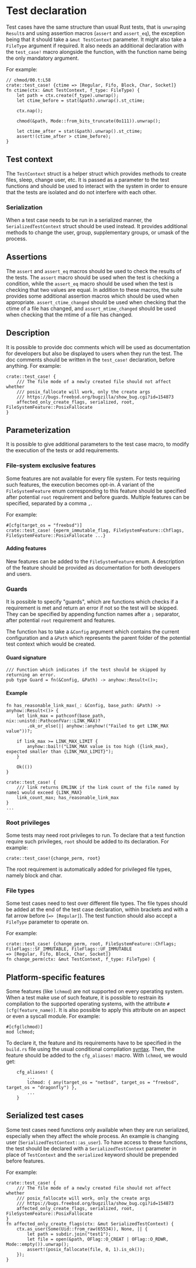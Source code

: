 # Test declaration

Test cases have the same structure than usual Rust tests, 
that is `unwrap`ing `Result`s and using assertion macros (`assert` and `assert_eq`),
the exception being that it should take a `&mut TestContext` parameter.
It might also take a `FileType` argument if required.
It also needs an additional declaration with the `test_case!` macro alongside the function, 
with the function name being the only mandatory argument.

For example:

```rust,ignore
// chmod/00.t:L58
crate::test_case! {ctime => [Regular, Fifo, Block, Char, Socket]}
fn ctime(ctx: &mut TestContext, f_type: FileType) {
    let path = ctx.create(f_type).unwrap();
    let ctime_before = stat(&path).unwrap().st_ctime;

    ctx.nap();

    chmod(&path, Mode::from_bits_truncate(0o111)).unwrap();

    let ctime_after = stat(&path).unwrap().st_ctime;
    assert!(ctime_after > ctime_before);
}
```

## Test context

The `TestContext` struct is a helper struct which provides methods to create files, sleep, change user, etc.
It is passed as a parameter to the test functions and should be used to interact with the system in order to
ensure that the tests are isolated and do not interfere with each other.

### Serialization

When a test case needs to be run in a serialized manner, the `SerializedTestContext` struct should be used instead.
It provides additional methods to change the user, group, supplementary groups, or umask of the process.

## Assertions

The `assert` and `assert_eq` macros should be used to check the results of the tests.
The `assert` macro should be used when the test is checking a condition, while the `assert_eq` macro should be used when the test is checking that two values are equal.
In addition to these macros, the suite provides some additional assertion macros which should be used when appropriate.
`assert_ctime_changed` should be used when checking that the ctime of a file has changed, and `assert_mtime_changed` should be used when checking that the mtime of a file has changed.

## Description

It is possible to provide doc comments which will be used as documentation for developers
but also be displayed to users when they run the test.
The doc comments should be written in the `test_case!` declaration, before anything.
For example:

```rust,ignore
crate::test_case! {
    /// The file mode of a newly created file should not affect whether
    /// posix_fallocate will work, only the create args
    /// https://bugs.freebsd.org/bugzilla/show_bug.cgi?id=154873
    affected_only_create_flags, serialized, root, FileSystemFeature::PosixFallocate
}
```

## Parameterization

It is possible to give additional parameters to the test case macro,
to modify the execution of the tests or add requirements.

### File-system exclusive features

Some features are not available for every file system.
For tests requiring such features, the execution becomes opt-in.
A variant of the `FileSystemFeature` enum corresponding to this feature
should be specified after potential `root` requirement and before guards.
Multiple features can be specified, separated by a comma `,`.

For example:

```rust,ignore
#[cfg(target_os = "freebsd")]
crate::test_case! {eperm_immutable_flag, FileSystemFeature::Chflags, FileSystemFeature::PosixFallocate ...}
```

#### Adding features

New features can be added to the `FileSystemFeature` enum.
A description of the feature should be provided as documentation
for both developers and users.

### Guards

It is possible to specify "guards", which are functions which checks if a requirement
is met and return an error if not so the test will be skipped.
They can be specified by appending function names after a `;` separator,
after potential `root` requirement and features.

The function has to take a `&Config` argument
which contains the current configuration
and a `&Path` which represents the parent folder
of the potential test context which would be created.

#### Guard signature

```rust,ignore
/// Function which indicates if the test should be skipped by returning an error.
pub type Guard = fn(&Config, &Path) -> anyhow::Result<()>;
```

#### Example

```rust,ignore
fn has_reasonable_link_max(_: &Config, base_path: &Path) -> anyhow::Result<()> {
    let link_max = pathconf(base_path, nix::unistd::PathconfVar::LINK_MAX)?
        .ok_or_else(|| anyhow::anyhow!("Failed to get LINK_MAX value"))?;
    
    if link_max >= LINK_MAX_LIMIT {
        anyhow::bail!("LINK_MAX value is too high ({link_max}, expected smaller than {LINK_MAX_LIMIT}");
    }

    Ok(())
}

crate::test_case! {
    /// link returns EMLINK if the link count of the file named by name1 would exceed {LINK_MAX}
    link_count_max; has_reasonable_link_max
}
...
```

### Root privileges

Some tests may need root privileges to run.
To declare that a test function require such privileges, 
`root` should be added to its declaration.
For example:

```rust,ignore
crate::test_case!{change_perm, root}
```

The root requirement is automatically added for privileged file types,
namely block and char.

### File types

Some test cases need to test over different file types.
The file types should be added at the end of the test case declaration,
within brackets and with a fat arrow before (`=> [Regular]`).
The test function should also accept a `FileType` parameter to operate on.

For example:

```rust,ignore
crate::test_case! {change_perm, root, FileSystemFeature::Chflags; FileFlags::SF_IMMUTABLE, FileFlags::UF_IMMUTABLE 
=> [Regular, Fifo, Block, Char, Socket]}
fn change_perm(ctx: &mut TestContext, f_type: FileType) {
```

## Platform-specific features 

Some features (like `lchmod`) are not supported on every operating system.
When a test make use of such feature, it is possible to restrain its compilation
to the supported operating systems, with the attribute `#[cfg(feature_name)]`.
It is also possible to apply this attribute on an aspect or even a syscall module.
For example:

```rust,ignore
#[cfg(lchmod)]
mod lchmod;
```

To declare it, the feature and its requirements have to be specified in the `build.rs` file using the usual conditional compilation [syntax](https://doc.rust-lang.org/reference/conditional-compilation.html).
Then, the feature should be added to the `cfg_aliases!` macro.
With `lchmod`, we would get:

```rust,ignore
    cfg_aliases! {
        ...
        lchmod: { any(target_os = "netbsd", target_os = "freebsd", target_os = "dragonfly") },
        ...
    }
```

## Serialized test cases

Some test cases need functions only available when they are run serialized, especially when they affect the whole process.
An example is changing user (`SerializedTestContext::as_user`).
To have access to these functions, the test should be declared with a `SerializedTestContext`
parameter in place of `TestContext` and the `serialized` keyword should be prepended before features.

For example:

```rust,ignore
crate::test_case! {
    /// The file mode of a newly created file should not affect whether
    /// posix_fallocate will work, only the create args
    /// https://bugs.freebsd.org/bugzilla/show_bug.cgi?id=154873
    affected_only_create_flags, serialized, root, FileSystemFeature::PosixFallocate
}
fn affected_only_create_flags(ctx: &mut SerializedTestContext) {
    ctx.as_user(Some(Uid::from_raw(65534)), None, || {
        let path = subdir.join("test1");
        let file = open(&path, OFlag::O_CREAT | OFlag::O_RDWR, Mode::empty()).unwrap();
        assert!(posix_fallocate(file, 0, 1).is_ok());
    });
}
```
